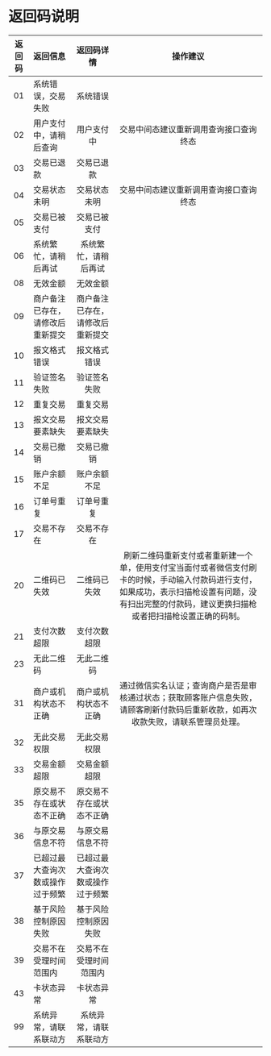 # 返回码说明
    
|	返回码	 |	返回信息	  |	  返回码详情	|	  操作建议	|
|:--------:|:--------|:--------:|:--------:|
|01|系统错误，交易失败|系统错误|
|02|用户支付中，请稍后查询|用户支付中|交易中间态建议重新调用查询接口查询终态
|03|交易已退款|交易已退款|
|04|交易状态未明|交易状态未明|交易中间态建议重新调用查询接口查询终态
|05|交易已被支付|交易已被支付|
|06|系统繁忙，请稍后再试|系统繁忙，请稍后再试|
|08|无效金额|无效金额|
|09|商户备注已存在，请修改后重新提交|商户备注已存在，请修改后重新提交|
|10|报文格式错误|报文格式错误|
|11|验证签名失败|验证签名失败|
|12|重复交易|重复交易|
|13|报文交易要素缺失|报文交易要素缺失|
|14|交易已撤销|交易已撤销|
|15|账户余额不足|账户余额不足|
|16|订单号重复|订单号重复|
|17|交易不存在|交易不存在|
|20|二维码已失效|二维码已失效|刷新二维码重新支付或者重新建一个单，使用支付宝当面付或者微信支付刷卡的时候，手动输入付款码进行支付，如果成功，表示扫描枪设置有问题，没有扫出完整的付款码，建议更换扫描枪或者把扫描枪设置正确的码制。
|21|支付次数超限|支付次数超限|
|23|无此二维码|无此二维码|
|31|商户或机构状态不正确|商户或机构状态不正确|通过微信实名认证；查询商户是否是审核通过状态；获取顾客账户信息失败，请顾客刷新付款码后重新收款，如再次收款失败，请联系管理员处理。
|32|无此交易权限|无此交易权限|
|33|交易金额超限|交易金额超限|
|35|原交易不存在或状态不正确|原交易不存在或状态不正确|
|36|与原交易信息不符|与原交易信息不符|
|37|已超过最大查询次数或操作过于频繁|已超过最大查询次数或操作过于频繁|
|38|基于风险控制原因失败|基于风险控制原因失败|
|39|交易不在受理时间范围内|交易不在受理时间范围内|
|43|卡状态异常|卡状态异常|
|99|系统异常，请联系联动方|系统异常，请联系联动方|
